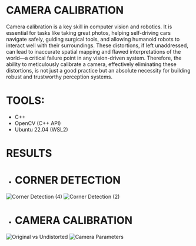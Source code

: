 # CAMERA CALIBRATION
Camera calibration is a key skill in computer vision and robotics. It is essential for tasks like taking great photos, helping self-driving cars navigate safely, guiding surgical tools, and allowing humanoid robots to interact well with their surroundings. These distortions, if left unaddressed, can lead to inaccurate spatial mapping and flawed interpretations of the world—a critical failure point in any vision-driven system. Therefore, the ability to meticulously calibrate a camera, effectively eliminating these distortions, is not just a good practice but an absolute necessity for building robust and trustworthy perception systems.

# TOOLS:
- C++
- OpenCV (C++ API)
- Ubuntu 22.04 (WSL2)

# RESULTS
- # CORNER DETECTION
![Corner Detection (4)](https://github.com/user-attachments/assets/823cd323-47df-4b19-810d-f0616c6fbac4)
![Corner Detection (2)](https://github.com/user-attachments/assets/62099b1d-40c2-450b-956e-04fc2e2b9110)

- # CAMERA CALIBRATION
![Original vs Undistorted](https://github.com/user-attachments/assets/2a85272d-2bf8-4731-a243-706260f9863f)
![Camera Parameters](https://github.com/user-attachments/assets/64e9dab6-42cf-48a7-86cf-3f6205514df3)

